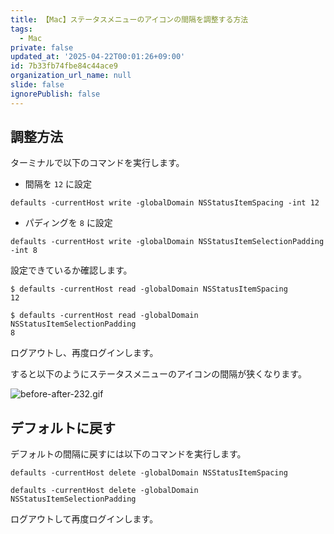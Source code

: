 ```yaml
---
title: 【Mac】ステータスメニューのアイコンの間隔を調整する方法
tags:
  - Mac
private: false
updated_at: '2025-04-22T00:01:26+09:00'
id: 7b33fb74fbe84c44ace9
organization_url_name: null
slide: false
ignorePublish: false
---
```

## 調整方法

ターミナルで以下のコマンドを実行します。

- 間隔を `12` に設定

```terminal
defaults -currentHost write -globalDomain NSStatusItemSpacing -int 12
```

- パディングを `8` に設定

```terminal
defaults -currentHost write -globalDomain NSStatusItemSelectionPadding -int 8
```

設定できているか確認します。

```terminal
$ defaults -currentHost read -globalDomain NSStatusItemSpacing
12
```

```terminal
$ defaults -currentHost read -globalDomain NSStatusItemSelectionPadding
8
```

ログアウトし、再度ログインします。

すると以下のようにステータスメニューのアイコンの間隔が狭くなります。

![before-after-232.gif](https://qiita-image-store.s3.ap-northeast-1.amazonaws.com/0/2342443/2fd02eed-a859-44b3-9374-5846cd9d0e7f.gif)

## デフォルトに戻す

デフォルトの間隔に戻すには以下のコマンドを実行します。

```terminal
defaults -currentHost delete -globalDomain NSStatusItemSpacing
```

```terminal
defaults -currentHost delete -globalDomain NSStatusItemSelectionPadding
```

ログアウトして再度ログインします。
